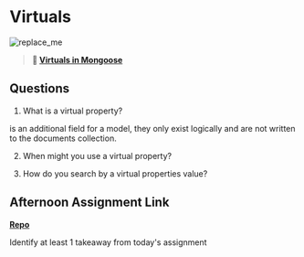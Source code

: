 # Virtuals

![replace_me](https://codeworks.blob.core.windows.net/public/assets/img/illustrations/placeholder.svg)

> **📖 [Virtuals in Mongoose](https://codeworksacademy.com/fs-student-guide/resources/wk5/04-Virtuals)**

## Questions

1. What is a virtual property?

is an additional field for a model, they only exist logically and are not written to the documents collection.

2. When might you use a virtual property? 



3. How do you search by a virtual properties value?

## Afternoon Assignment Link

**[Repo]()**

Identify at least 1 takeaway from today's assignment
